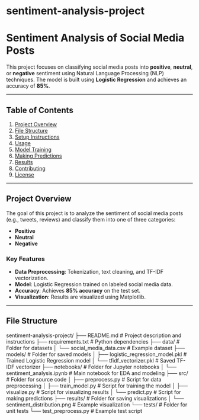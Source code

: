 # sentiment-analysis-project

# Sentiment Analysis of Social Media Posts

This project focuses on classifying social media posts into **positive**, **neutral**, or **negative** sentiment using Natural Language Processing (NLP) techniques. The model is built using **Logistic Regression** and achieves an accuracy of **85%**.

---

## Table of Contents
1. [Project Overview](#project-overview)
2. [File Structure](#file-structure)
3. [Setup Instructions](#setup-instructions)
4. [Usage](#usage)
5. [Model Training](#model-training)
6. [Making Predictions](#making-predictions)
7. [Results](#results)
8. [Contributing](#contributing)
9. [License](#license)

---

## Project Overview
The goal of this project is to analyze the sentiment of social media posts (e.g., tweets, reviews) and classify them into one of three categories:
- **Positive**
- **Neutral**
- **Negative**

### Key Features
- **Data Preprocessing**: Tokenization, text cleaning, and TF-IDF vectorization.
- **Model**: Logistic Regression trained on labeled social media data.
- **Accuracy**: Achieves **85% accuracy** on the test set.
- **Visualization**: Results are visualized using Matplotlib.

---

## File Structure
sentiment-analysis-project/
├── README.md # Project description and instructions
├── requirements.txt # Python dependencies
├── data/ # Folder for datasets
│ └── social_media_data.csv # Example dataset
├── models/ # Folder for saved models
│ ├── logistic_regression_model.pkl # Trained Logistic Regression model
│ └── tfidf_vectorizer.pkl # Saved TF-IDF vectorizer
├── notebooks/ # Folder for Jupyter notebooks
│ └── sentiment_analysis.ipynb # Main notebook for EDA and modeling
├── src/ # Folder for source code
│ ├── preprocess.py # Script for data preprocessing
│ ├── train_model.py # Script for training the model
│ ├── visualize.py # Script for visualizing results
│ └── predict.py # Script for making predictions
├── results/ # Folder for saving visualizations
│ └── sentiment_distribution.png # Example visualization
└── tests/ # Folder for unit tests
└── test_preprocess.py # Example test script
